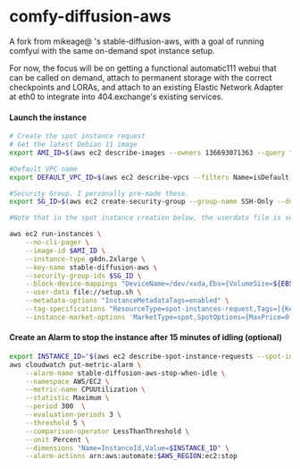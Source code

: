 # comfy-diffusion-aws
A fork from mikeage@ 's stable-diffusion-aws, with a goal of running comfyui with the same on-demand spot instance setup. 

For now, the focus will be on getting a functional automatic111 webui that can be called on demand, attach to permanent storage with the correct checkpoints and LORAs, and attach to an existing Elastic Network Adapter at eth0 to integrate into 404.exchange's existing services. 


#### Launch the instance
```bash {name=launch-an-instance}
# Create the spot instance request
# Get the latest Debian 11 image
export AMI_ID=$(aws ec2 describe-images --owners 136693071363 --query "sort_by(Images, &CreationDate)[-1].ImageId" --filters "Name=name,Values=debian-12-amd64-*" | jq -r .)

#Default VPC name
export DEFAULT_VPC_ID=$(aws ec2 describe-vpcs --filters Name=isDefault,Values=true --query 'Vpcs[0].VpcId' --output text)

#Security Group. I personally pre-made these. 
export SG_ID=$(aws ec2 create-security-group --group-name SSH-Only --description "Allow SSH from anywhere" --vpc-id $DEFAULT_VPC_ID --query 'GroupId' --output text)

#Note that in the spot instance creation below, the userdata file is setup.sh, also in this repo. 

aws ec2 run-instances \
    --no-cli-pager \
    --image-id $AMI_ID \
    --instance-type g4dn.2xlarge \
    --key-name stable-diffusion-aws \
    --security-group-ids $SG_ID \
    --block-device-mappings "DeviceName=/dev/xvda,Ebs={VolumeSize=${EBS_SIZE},VolumeType=gp3}" \
    --user-data file://setup.sh \
    --metadata-options "InstanceMetadataTags=enabled" \
    --tag-specifications "ResourceType=spot-instances-request,Tags=[{Key=creator,Value=stable-diffusion-aws}]" "ResourceType=instance,Tags=[{Key=INSTALL_AUTOMATIC1111,Value=$INSTALL_AUTOMATIC1111},{Key=INSTALL_INVOKEAI,Value=$INSTALL_INVOKEAI},{Key=GUI_TO_START,Value=$GUI_TO_START}]" \
    --instance-market-options 'MarketType=spot,SpotOptions={MaxPrice=0.70,SpotInstanceType=persistent,InstanceInterruptionBehavior=stop}'

```


#### Create an Alarm to stop the instance after 15 minutes of idling (optional)

```bash {name=create-cloudwatch-alarm, promptEnv=false}
export INSTANCE_ID="$(aws ec2 describe-spot-instance-requests --spot-instance-request-ids $SPOT_INSTANCE_REQUEST | jq -r '.SpotInstanceRequests[].InstanceId')"
aws cloudwatch put-metric-alarm \
    --alarm-name stable-diffusion-aws-stop-when-idle \
    --namespace AWS/EC2 \
    --metric-name CPUUtilization \
    --statistic Maximum \
    --period 300  \
    --evaluation-periods 3 \
    --threshold 5 \
    --comparison-operator LessThanThreshold \
    --unit Percent \
    --dimensions "Name=InstanceId,Value=$INSTANCE_ID" \
    --alarm-actions arn:aws:automate:$AWS_REGION:ec2:stop

```
